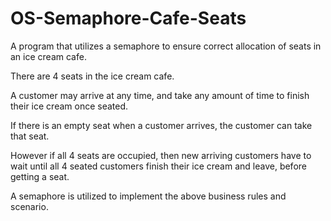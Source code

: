 # OS-Semaphore-Cafe-Seats
A program that utilizes a semaphore to ensure correct allocation of seats in an ice cream cafe. 

There are 4 seats in the ice cream cafe.

A customer may arrive at any time, and take any amount of time to finish their ice cream once seated. 

If there is an empty seat when a customer arrives, the customer can take that seat.

However if all 4 seats are occupied, then new arriving customers have to wait until all 4 seated customers finish their ice cream and leave, before getting a seat.

A semaphore is utilized to implement the above business rules and scenario.
